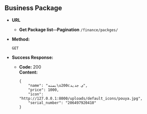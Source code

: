 **Business Package**
----

* **URL**

  * **Get Package list--Pagination** `/finance/packges/`

* **Method:**
  
  `GET`
  

* **Success Response:**
  
  * **Code:** 200 <br />
    **Content:** 
    
        {
            "name": "بسته\u200cی جدید",
            "price": 1000,
            "icon": "http://127.0.0.1:8000/uploads/default_icons/pouya.jpg",
            "serial_number": "206497920410"
        }
 